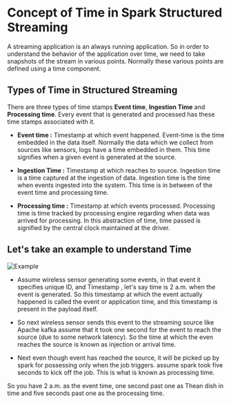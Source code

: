 
# Concept of Time in Spark Structured Streaming

A streaming application is an always running application. So in order to understand the behavior of the application over time, we need to take snapshots of the stream in various points. Normally these various points are defined using a time component.

## Types of Time in Structured Streaming
There are three types of time stamps **Event time**, **Ingestion Time** and **Processing time**. Every event that is generated and processed has these time stamps associated with it.

 - **Event time :**  Timestamp at which event happened. Event-time is the time embedded in the data itself. Normally the data which we collect from sources like sensors, logs have a time embedded in them. This time signifies when a given event is generated at the source.
   
 - **Ingestion Time :** Timestamp at which reaches to source. Ingestion time is a time captured at the ingestion of data. Ingestion time is the time when events ingested into the system. This time is in between of the event time and processing time.
 - **Processing time :** Timestamp at which events processed. Processing time is time tracked by processing engine regarding when data was arrived for processing. In this abstraction of time, time passed is signified by the central clock maintained at the driver.

## Let's take an example to understand Time
![Example](https://github.com/gurditsingh/blog/blob/gh-pages/_screenshots/Streaming.jpg?raw=true)

 - Assume wireless sensor generating some events, in that event it specifies unique ID, and Timestamp , let's say time is 2 a.m. when the event is generated. So this timestamp at which the event actually happened is called the event or application time, and this timestamp is present in the payload itself.
 
 - So next wireless sensor sends this event to the streaming source like Apache kafka assume that it took one second for the event to reach the source (due to some network latency). So the time at which the even reaches the source is known as injection or arrival time.
 
 - Next even though event has reached the source, it will be picked up by spark for possessing only when the job triggers. assume spark took five seconds to kick off the job. This is what is known as processing time.
 
 So you have 2 a.m. as the event time, one second past one as Thean dish in time and five seconds past one as the processing time.

<!--stackedit_data:
eyJoaXN0b3J5IjpbNjU0ODU4NDE3LDg5MzE5MDgyOSwtMTk2ND
I1NzUxOSwtMTcyMDMzNDk1OSwtMTA1NjY3MjE5MiwxNDIwNzk4
NTYxLDg1NzM0NTM0MiwzOTkzODQzNiwxOTY2NDAyNzc2LDE4Nj
M4ODg5OTcsNzUyMjEwMzc1LC0yOTk2NjEyNjksLTE1MjIzNDEy
ODcsLTQ3NDQ2NzEyMSw4NTg2MjA0NjQsNzg3MTI3MjUxLC0xOD
Q3Njk2Mzc3LC0xNjkzMTM4MzUxLDE2NTYxMzI2MjgsMjQxNzM4
NDc3XX0=
-->